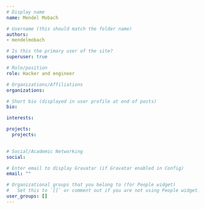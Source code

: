 ```yaml
---
# Display name
name: Mendel Mobach

# Username (this should match the folder name)
authors:
- mendelmobach

# Is this the primary user of the site?
superuser: true

# Role/position
role: Hacker and engineer

# Organizations/Affiliations
organizations: 

# Short bio (displayed in user profile at end of posts)
bio: 

interests:

projects:
  projects:
    

# Social/Academic Networking
social: 

# Enter email to display Gravatar (if Gravatar enabled in Config)
email: ""

# Organizational groups that you belong to (for People widget)
#   Set this to `[]` or comment out if you are not using People widget.
user_groups: []
---
```


